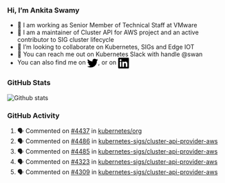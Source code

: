 ### Hi, I’m Ankita Swamy

- 💼 I am working as Senior Member of Technical Staff at VMware
- 👀 I am a maintainer of Cluster API for AWS project and an active contributor to SIG cluster lifecycle
- 💞️ I’m looking to collaborate on Kubernetes, SIGs and Edge IOT
- 💬 You can reach me out on Kubernetes Slack with handle @swan
- You can also find me on <a href="https://twitter.com/SwamyAnkita" target="blank"><img align="center" src="https://raw.githubusercontent.com/Ankitasw/Ankitasw/master/svg/twitter.svg" alt="Ankitasw" height="25" width="25" color="#1DA1f2" /></a>, or on <a href="https://www.linkedin.com/in/Ankitaswamy/" target="blank"><img align="center" src="https://raw.githubusercontent.com/Ankitasw/Ankitasw/master/svg/linkedin.svg" alt="Ankitasw" height="25" width="25" /></a>

### GitHub Stats
![Github stats](https://github-readme-stats.vercel.app/api?username=Ankitasw&count_private=true&show_icons=true&theme=tokyonight)

### GitHub Activity 
<!--START_SECTION:activity-->
1. 🗣 Commented on [#4437](https://github.com/kubernetes/org/issues/4437#issuecomment-1706399867) in [kubernetes/org](https://github.com/kubernetes/org)
2. 🗣 Commented on [#4486](https://github.com/kubernetes-sigs/cluster-api-provider-aws/pull/4486#issuecomment-1706297153) in [kubernetes-sigs/cluster-api-provider-aws](https://github.com/kubernetes-sigs/cluster-api-provider-aws)
3. 🗣 Commented on [#4485](https://github.com/kubernetes-sigs/cluster-api-provider-aws/pull/4485#issuecomment-1706077113) in [kubernetes-sigs/cluster-api-provider-aws](https://github.com/kubernetes-sigs/cluster-api-provider-aws)
4. 🗣 Commented on [#4323](https://github.com/kubernetes-sigs/cluster-api-provider-aws/issues/4323#issuecomment-1706074865) in [kubernetes-sigs/cluster-api-provider-aws](https://github.com/kubernetes-sigs/cluster-api-provider-aws)
5. 🗣 Commented on [#4309](https://github.com/kubernetes-sigs/cluster-api-provider-aws/issues/4309#issuecomment-1706073263) in [kubernetes-sigs/cluster-api-provider-aws](https://github.com/kubernetes-sigs/cluster-api-provider-aws)
<!--END_SECTION:activity-->
